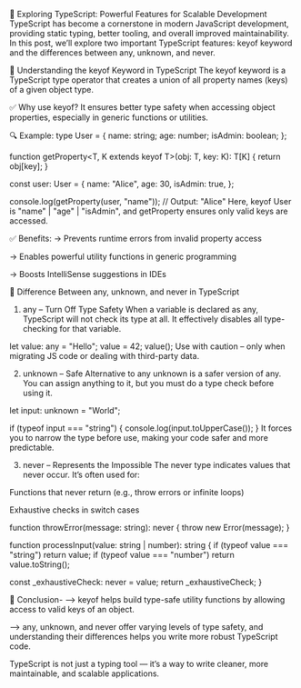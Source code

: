 📝 Exploring TypeScript: Powerful Features for Scalable Development
TypeScript has become a cornerstone in modern JavaScript development, providing static typing, better tooling, and overall improved maintainability. In this post, we’ll explore two important TypeScript features: keyof keyword and the differences between any, unknown, and never.

🔑 Understanding the keyof Keyword in TypeScript
The keyof keyword is a TypeScript type operator that creates a union of all property names (keys) of a given object type.

✅ Why use keyof?
It ensures better type safety when accessing object properties, especially in generic functions or utilities.

🔍 Example:
type User = {
  name: string;
  age: number;
  isAdmin: boolean;
};

function getProperty<T, K extends keyof T>(obj: T, key: K): T[K] {
  return obj[key];
}

const user: User = {
  name: "Alice",
  age: 30,
  isAdmin: true,
};

console.log(getProperty(user, "name")); // Output: "Alice"
Here, keyof User is "name" | "age" | "isAdmin", and getProperty ensures only valid keys are accessed.

✅ Benefits:
-> Prevents runtime errors from invalid property access

-> Enables powerful utility functions in generic programming

-> Boosts IntelliSense suggestions in IDEs


🧠 Difference Between any, unknown, and never in TypeScript
1. any – Turn Off Type Safety
When a variable is declared as any, TypeScript will not check its type at all. It effectively disables all type-checking for that variable.

let value: any = "Hello";
value = 42;
value(); 
Use with caution – only when migrating JS code or dealing with third-party data.

2. unknown – Safe Alternative to any
unknown is a safer version of any. You can assign anything to it, but you must do a type check before using it.

let input: unknown = "World";

if (typeof input === "string") {
  console.log(input.toUpperCase());
}
It forces you to narrow the type before use, making your code safer and more predictable.

3. never – Represents the Impossible
The never type indicates values that never occur. It’s often used for:

Functions that never return (e.g., throw errors or infinite loops)

Exhaustive checks in switch cases

function throwError(message: string): never {
  throw new Error(message);
}

function processInput(value: string | number): string {
  if (typeof value === "string") return value;
  if (typeof value === "number") return value.toString();

  const _exhaustiveCheck: never = value;
  return _exhaustiveCheck;
}

🎯 Conclusion-
--> keyof helps build type-safe utility functions by allowing access to valid keys of an object.

--> any, unknown, and never offer varying levels of type safety, and understanding their differences helps you write more robust TypeScript code.

TypeScript is not just a typing tool — it’s a way to write cleaner, more maintainable, and scalable applications.
